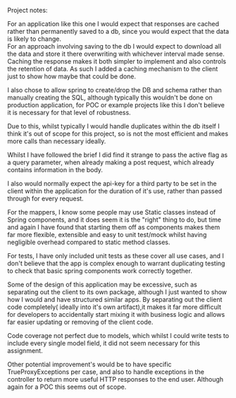 Project notes:
 
  For an application like this one I would expect that responses are cached rather than permanently saved to a db, 
since you would expect that the data is likely to change.  
  For an approach involving saving to the db I would expect to download all the data and store it there overwriting with
whichever interval made sense.  
  Caching the response makes it both simpler to implement and also controls the retention of data. 
As such I added a caching mechanism to the client just to show how maybe that could be done.

I also chose to allow spring to create/drop the DB and schema rather than manually creating the SQL,
although typically this wouldn't be done on production application, for POC or example projects like this I don't believe
it is necessary for that level of robustness.

Due to this, whilst typically I would handle duplicates within the db itself I think it's out of scope for this project,
so is not the most efficient and makes more calls than necessary ideally.

Whilst I have followed the brief I did find it strange to pass the active flag as a query parameter, when already making a post request, 
which already contains information in the body.

I also would normally expect the api-key for a third party to be set in the client within the application for the duration of it's use, 
rather than passed through for every request.

For the mappers, I know some people may use Static classes instead of Spring components, 
and it does seem it is the "right" thing to do, but time and again I have found that starting them off 
as components makes them far more flexible, extensible and easy to unit test/mock whilst having negligible overhead compared
to static method classes.

For tests, I have only included unit tests as these cover all use cases, and I don't believe that the app is complex
enough to warrant duplicating testing to check that basic spring components work correctly together.

Some of the design of this application may be excessive, such as separating out the client to its own package,
although I just wanted to show how I would and have structured similar apps. By separating out the client code completely(
ideally into it's own artifact),it makes it far more difficult for developers to accidentally start mixing it with business logic
and allows far easier updating or removing of the client code.

Code coverage not perfect due to models, which whilst I could write tests to include every single model field,
it did not seem necessary for this assignment.

Other potential improvement's would be to have specific TrueProxyExceptions per case, and also to handle
exceptions in the controller to return more useful HTTP responses to the end user. Although again for a POC this seems
out of scope.